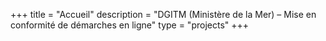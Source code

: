 +++
title = "Accueil"
description = "DGITM (Ministère de la Mer) – Mise en conformité de démarches en ligne"
type = "projects"
+++


